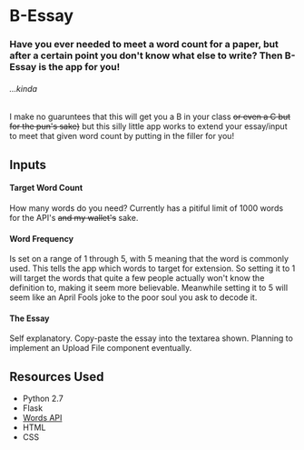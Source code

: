 # B-Essay

### Have you ever needed to meet a word count for a paper, but after a certain point you don't know what else to write? Then B-Essay is the app for you!
###### ...kinda

I make no guaruntees that this will get you a B in your class ~~or even a C but for the pun's sake)~~ but this silly little app works to extend your essay/input to meet that given word count by putting in the filler for you!


## Inputs

#### Target Word Count

How many words do you need? Currently has a pitiful limit of 1000 words for the API's ~~and my wallet's~~ sake.

#### Word Frequency

Is set on a range of 1 through 5, with 5 meaning that the word is commonly used. This tells the app which words to target for extension. So setting it to 1 will target the words that quite a few people actually won't know the definition to, making it seem more believable. Meanwhile setting it to 5 will seem like an April Fools joke to the poor soul you ask to decode it.

#### The Essay

Self explanatory. Copy-paste the essay into the textarea shown. Planning to implement an Upload File component eventually.


## Resources Used

- Python 2.7
- Flask
- [Words API](https://www.wordsapi.com/)
- HTML
- CSS
